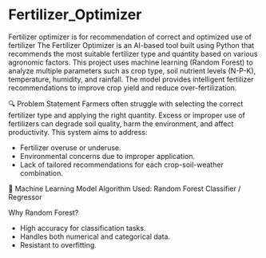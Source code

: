 # Fertilizer_Optimizer
Fertilizer optimizer is for recommendation of correct and optimized use of fertilizer
The Fertilizer Optimizer is an AI-based tool built using Python that recommends the most suitable fertilizer type and quantity based on various agronomic factors. This project uses machine learning (Random Forest) to analyze multiple parameters such as crop type, soil nutrient levels (N-P-K), temperature, humidity, and rainfall. The model provides intelligent fertilizer recommendations to improve crop yield and reduce over-fertilization.

🔍 Problem Statement
Farmers often struggle with selecting the correct fertilizer type and applying the right quantity. Excess or improper use of fertilizers can degrade soil quality, harm the environment, and affect productivity. This system aims to address:

* Fertilizer overuse or underuse.
* Environmental concerns due to improper application.
* Lack of tailored recommendations for each crop-soil-weather combination.

🧠 Machine Learning Model
Algorithm Used: Random Forest Classifier / Regressor

Why Random Forest?

* High accuracy for classification tasks.
* Handles both numerical and categorical data.
* Resistant to overfitting.

